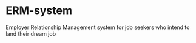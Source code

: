 # ERM-system
Employer Relationship Management system for job seekers who intend to land their dream job
